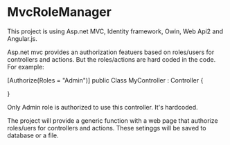 # MvcRoleManager

This project is using Asp.net MVC, Identity framework, Owin, Web Api2 and Angular.js.

Asp.net mvc provides an authorization featuers based on roles/users for controllers and actions. 
But the roles/actions are hard coded in the code.
For example: 

[Authorize(Roles = "Admin")]
public Class  MyController : Controller
{

}

Only Admin role is authorized to use this controller. It's hardcoded.

The project will provide a generic function with a web page that authorize roles/uers for controllers and actions. 
These setinggs will be saved to database or a file.


